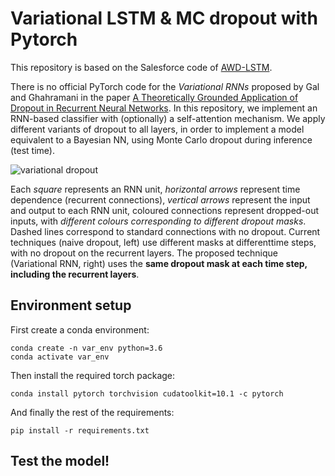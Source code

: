 # Variational LSTM & MC dropout with Pytorch
This repository is based on the Salesforce code of [AWD-LSTM](https://github.com/salesforce/awd-lstm-lm/). 

There is no official PyTorch code for the _Variational RNNs_ proposed by Gal and Ghahramani in the paper [A Theoretically Grounded Application of Dropout in
Recurrent Neural Networks](https://papers.nips.cc/paper/6241-a-theoretically-grounded-application-of-dropout-in-recurrent-neural-networks.pdf). In this repository, we implement an RNN-based classifier with (optionally) a self-attention mechanism. We apply different variants of dropout to all layers, in order to implement a model equivalent to a Bayesian NN, using Monte Carlo dropout during inference (test time).


![variational dropout](https://user-images.githubusercontent.com/28900064/74105210-b2a8d800-4b53-11ea-9def-ddb79b9d5d45.png)

Each *square* represents an RNN unit, *horizontal arrows* represent time dependence (recurrent connections), *vertical arrows* represent the input and output to each RNN unit, coloured connections represent dropped-out inputs, with *different colours corresponding to different dropout masks*. Dashed lines correspond to standard connections with no dropout. Current techniques (naive dropout, left) use different masks at differenttime steps, with no dropout on the recurrent layers. The proposed technique (Variational RNN, right) uses the **same dropout mask at each time step, including the recurrent layers**.

## Environment setup

First create a conda environment:

```
conda create -n var_env python=3.6
conda activate var_env
```
Then install the required torch package:

```
conda install pytorch torchvision cudatoolkit=10.1 -c pytorch
```
And finally the rest of the requirements:
```
pip install -r requirements.txt
```

## Test the model!
<!--
PyTorch implementation for Variational LSTM and Monte Carlo dropout.
-->

